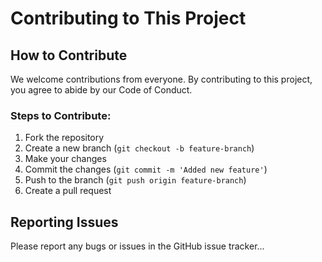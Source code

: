 # Contributing to This Project

## How to Contribute
We welcome contributions from everyone. By contributing to this project, you agree to abide by our Code of Conduct.

### Steps to Contribute:
1. Fork the repository
2. Create a new branch (`git checkout -b feature-branch`)
3. Make your changes
4. Commit the changes (`git commit -m 'Added new feature'`)
5. Push to the branch (`git push origin feature-branch`)
6. Create a pull request

## Reporting Issues
Please report any bugs or issues in the GitHub issue tracker...
